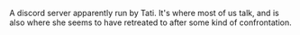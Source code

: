 A discord server apparently run by Tati. It's where most of us talk, and is also where she seems to have retreated to after some kind of confrontation.